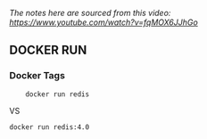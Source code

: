 *The notes here are sourced from this video: https://www.youtube.com/watch?v=fqMOX6JJhGo*

## DOCKER RUN

### Docker Tags
```
    docker run redis
```
VS
```
docker run redis:4.0
```